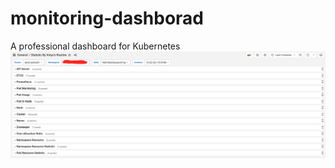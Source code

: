 # monitoring-dashborad
A professional dashboard for Kubernetes
![Image text](image/kubernetes-dashboard-main.jpg)